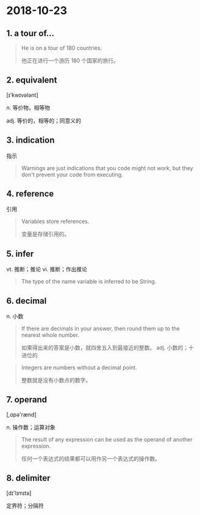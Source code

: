 # 2018-10-23

## 1. a tour of...

> He is on a tour of 180 countries.
> 
> 他正在进行一个游历 180 个国家的旅行。

## 2. equivalent

[ɪ'kwɪvələnt]

n. 等价物，相等物

adj. 等价的，相等的；同意义的

## 3. indication

指示

> Warnings are just indications that you code might not work, but they don't prevent your code from executing.

## 4. reference

引用

> Variables store references.
> 
> 变量是存储引用的。

## 5. infer

vt. 推断；推论
vi. 推断；作出推论

> The type of the name variable is inferred to be String.

## 6. decimal

n. 小数
> If there are decimals in your answer, then round them up to the nearest whole number.
> 
> 如果得出来的答案是小数，就四舍五入到最接近的整数。
adj. 小数的；十进位的

> Integers are numbers without a decimal point.
> 
> 整数就是没有小数点的数字。

## 7. operand

[,ɑpə'rænd]

n. 操作数；运算对象

> The result of any expression can be used as the operand of another expression.
> 
> 任何一个表达式的结果都可以用作另一个表达式的操作数。

## 8. delimiter

[dɪ'lɪmɪtə] 

定界符；分隔符
